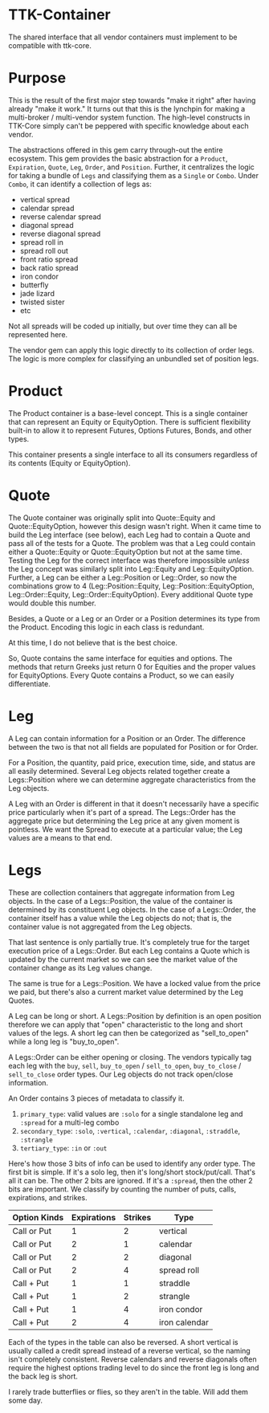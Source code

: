 # TTK-Container

The shared interface that all vendor containers must implement to be compatible with ttk-core.

# Purpose

This is the result of the first major step towards "make it right" after having already "make it work." It turns out that this is the lynchpin for making a multi-broker / multi-vendor system function. The high-level constructs in TTK-Core simply can't be peppered with specific knowledge about each vendor.

The abstractions offered in this gem carry through-out the entire ecosystem. This gem provides the basic abstraction for a `Product`, `Expiration`, `Quote`, `Leg`, `Order`, and `Position`. Further, it centralizes the logic for taking a bundle of `Legs` and classifying them as a `Single` or `Combo`. Under `Combo`, it can identify a collection of legs as:

* vertical spread
* calendar spread
* reverse calendar spread
* diagonal spread
* reverse diagonal spread
* spread roll in
* spread roll out
* front ratio spread
* back ratio spread
* iron condor
* butterfly
* jade lizard
* twisted sister
* etc

Not all spreads will be coded up initially, but over time they can all be represented here.

The vendor gem can apply this logic directly to its collection of order legs. The logic is more complex for classifying an unbundled set of position legs.

# Product

The Product container is a base-level concept. This is a single container that can
represent an Equity or EquityOption. There is sufficient flexibility built-in
to allow it to represent Futures, Options Futures, Bonds, and other types.

This container presents a single interface to all its consumers regardless
of its contents (Equity or EquityOption).

# Quote

The Quote container was originally split into Quote::Equity and Quote::EquityOption,
however this design wasn't right. When it came time to build the Leg 
interface (see below), each Leg had to contain a Quote and pass all of the
tests for a Quote. The problem was that a Leg could contain either a
Quote::Equity or Quote::EquityOption but not at the same time. Testing
the Leg for the correct interface was therefore impossible _unless_ the
Leg concept was similarly split into Leg::Equity and Leg::EquityOption. Further,
a Leg can be either a Leg::Position or Leg::Order, so now the combinations
grow to 4 (Leg::Position::Equity, Leg::Position::EquityOption, 
Leg::Order::Equity, Leg::Order::EquityOption). Every additional Quote type
would double this number.

Besides, a Quote or a Leg or an Order or a Position determines its type from
the Product. Encoding this logic in each class is redundant.

At this time, I do not believe that is the best choice.

So, Quote contains the same interface for equities and options. The methods
that return Greeks just return 0 for Equities and the proper values for
EquityOptions. Every Quote contains a Product, so we can easily differentiate.

# Leg

A Leg can contain information for a Position or an Order. The difference
between the two is that not all fields are populated for Position or for
Order.

For a Position, the quantity, paid price, execution
time, side, and status are all easily determined. Several Leg
objects related together create a Legs::Position where we can determine
aggregate characteristics from the Leg objects.

A Leg with an Order is different in that it doesn't necessarily have 
a specific
price particularly when it's part of a spread. The Legs::Order has the
aggregate price but determining the Leg price at any given moment is
pointless. We want the Spread to execute at a particular value; the Leg
values are a means to that end.

# Legs

These are collection containers that aggregate information from 
Leg objects. In the case of a Legs::Position,
the value of the container is determined by its constituent Leg objects.
In the case of a Legs::Order, the container itself has a value while
the Leg objects do not; that is, the container value is not aggregated
from the Leg objects.

That last sentence is only partially true. It's completely true for the
target execution price of a Legs::Order. But each Leg contains a Quote
which is updated by the current market so we can see the market value
of the container change as its Leg values change.

The same is true for a Legs::Position. We have a locked value from the
price we paid, but there's also a current market value determined by
the Leg Quotes.

A Leg can be long or short. A Legs::Position by definition is an open
position therefore we can apply that "open" characteristic to the
long and short values of the legs. A short leg can then be categorized
as "sell_to_open" while a long leg is "buy_to_open". 

A Legs::Order can be either opening or closing. The vendors typically
tag each leg with the `buy`, `sell`, `buy_to_open` / `sell_to_open`, 
`buy_to_close` / `sell_to_close` order types. Our Leg objects do not
track open/close information.

An Order contains 3 pieces of metadata to classify it.

1. `primary_type`: valid values are `:solo` for a single standalone leg and `:spread` for a multi-leg combo
2. `secondary_type`: `:solo`, `:vertical`, `:calendar`, `:diagonal`, `:straddle`, `:strangle`
3. `tertiary_type`: `:in` or `:out`

Here's how those 3 bits of info can be used to identify any order type.
The first bit is simple. If it's a solo leg, then it's long/short 
stock/put/call. That's all it can be. The other 2 bits are ignored.
If it's a `:spread`, then the other 2 bits are important. We classify
by counting the number of puts, calls, expirations, and strikes. 

| Option Kinds | Expirations | Strikes | Type          |
|--------------|-------------|---------|---------------|
| Call or Put  | 1           | 2       | vertical      |
| Call or Put  | 2           | 1       | calendar      |
| Call or Put  | 2           | 2       | diagonal      |
| Call or Put  | 2           | 4       | spread roll   |
| Call + Put   | 1           | 1       | straddle      |
| Call + Put   | 1           | 2       | strangle      |
| Call + Put   | 1           | 4       | iron condor   |
| Call + Put   | 2           | 4       | iron calendar |

Each of the types in the table can also be reversed. A short vertical
is usually called a credit spread instead of a reverse vertical, so
the naming isn't completely consistent. Reverse calendars and reverse
diagonals often require the highest options trading level to do since
the front leg is long and the back leg is short.

I rarely trade butterflies or flies, so they aren't in the table. Will
add them some day.
